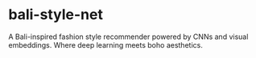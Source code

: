 # bali-style-net
A Bali-inspired fashion style recommender powered by CNNs and visual embeddings. Where deep learning meets boho aesthetics.
